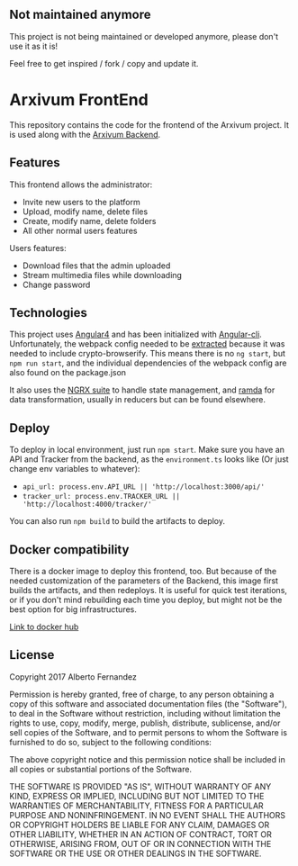 ## Not maintained anymore
This project is not being maintained or developed anymore, please don't use it as it is!

Feel free to get inspired / fork / copy and update it.

# Arxivum FrontEnd
This repository contains the code for the frontend of the Arxivum project. It is used along with the [Arxivum Backend](https://github.com/bertofer/arxivum-api).

## Features
This frontend allows the administrator:
- Invite new users to the platform
- Upload, modify name, delete files
- Create, modify name, delete folders
- All other normal users features

Users features:
- Download files that the admin uploaded
- Stream multimedia files while downloading
- Change password

## Technologies
This project uses [Angular4](https://github.com/angular/angular) and has been initialized with [Angular-cli](https://github.com/angular/angular-cli). Unfortunately, the webpack config needed to be [extracted](https://github.com/angular/angular-cli/issues/1656) because it was needed to include crypto-browserify. This means there is no `ng start`, but `npm run start`, and the individual dependencies of the webpack config are also found on the package.json

It also uses the [NGRX suite](https://github.com/ngrx/platform) to handle state management, and [ramda](https://github.com/ramda/ramda) for data transformation, usually in reducers but can be found elsewhere.

## Deploy
To deploy in local environment, just run `npm start`. Make sure you have an API and Tracker from the backend, as the `environment.ts` looks like (Or just change env variables to whatever):
- `api_url: process.env.API_URL || 'http://localhost:3000/api/'`
- `tracker_url: process.env.TRACKER_URL || 'http://localhost:4000/tracker/'`

You can also run `npm build` to build the artifacts to deploy.

## Docker compatibility
There is a docker image to deploy this frontend, too. But because of the needed customization of the parameters of the Backend, this image first builds the artifacts, and then redeploys. It is useful for quick test iterations, or if you don't mind rebuilding each time you deploy, but might not be the best option for big infrastructures.

[Link to docker hub](https://hub.docker.com/r/albertoferbcn/arxivum-front/)

## License

Copyright 2017 Alberto Fernandez

Permission is hereby granted, free of charge, to any person obtaining a copy of this software and associated documentation files (the "Software"), to deal in the Software without restriction, including without limitation the rights to use, copy, modify, merge, publish, distribute, sublicense, and/or sell copies of the Software, and to permit persons to whom the Software is furnished to do so, subject to the following conditions:

The above copyright notice and this permission notice shall be included in all copies or substantial portions of the Software.

THE SOFTWARE IS PROVIDED "AS IS", WITHOUT WARRANTY OF ANY KIND, EXPRESS OR IMPLIED, INCLUDING BUT NOT LIMITED TO THE WARRANTIES OF MERCHANTABILITY, FITNESS FOR A PARTICULAR PURPOSE AND NONINFRINGEMENT. IN NO EVENT SHALL THE AUTHORS OR COPYRIGHT HOLDERS BE LIABLE FOR ANY CLAIM, DAMAGES OR OTHER LIABILITY, WHETHER IN AN ACTION OF CONTRACT, TORT OR OTHERWISE, ARISING FROM, OUT OF OR IN CONNECTION WITH THE SOFTWARE OR THE USE OR OTHER DEALINGS IN THE SOFTWARE.
